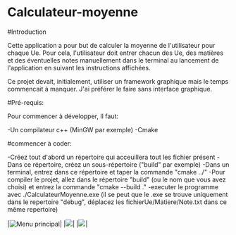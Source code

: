 # Calculateur-moyenne

#Introduction

Cette application a pour but de calculer la moyenne de l'utilisateur pour chaque Ue. Pour cela, l'utilisateur doit entrer chacun des Ue, des matières et des éventuelles notes manuellement dans le terminal au lancement de l'application en suivant les instructions affichées.

Ce projet devait, initialement, utiliser un framework graphique mais le temps commencait à manquer. J'ai préférer le faire sans interface graphique.

#Pré-requis:

Pour commencer à développer, Il faut:

-Un compilateur c++ (MinGW par exemple)
-Cmake

#commencer à coder:

-Créez tout d'abord un répertoire qui acceuillera tout les fichier présent
-Dans ce répertoire, créez un sous-répertoire ("build" par exemple)
-Dans un terminal, entrez dans ce répertoire et taper la commande "cmake ../"
-Pour compiler le projet, allez dans le répertoire "build" (ou le nom que vous avez choisi) et entrez la commande "cmake --build ."
-executer le programme avec ./CalculateurMoyenne.exe (il se peut que le .exe se trouve uniquement dans le repertoire "debug", déplacez les fichierUe/Matiere/Note.txt dans ce même repertoire)

|![Menu principal](https://zupimages.net/up/23/20/lxdb.png)|
|![](https://zupimages.net/up/23/20/yuzn.png)|
|![](https://zupimages.net/up/23/20/h1uy.png)|